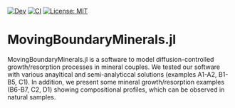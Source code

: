 [![Dev](https://img.shields.io/badge/docs-dev-blue.svg)](https://anstroh.github.io/MOBILE.jl/dev/)
[![CI](https://github.com/AnStroh/MOBILE.jl/actions/workflows/CI.yml/badge.svg)](https://github.com/AnStroh/MOBILE.jl.jl/actions/workflows/CI.yml)
[![License: MIT](https://img.shields.io/badge/License-MIT-yellow.svg)](https://opensource.org/licenses/MIT)
# MovingBoundaryMinerals.jl
MovingBoundaryMinerals.jl is a software to model diffusion-controlled growth/resorption processes in mineral couples. 
We tested our software with various anayltical and semi-analyticcal solutions (examples A1-A2, B1-B5, C1). In addition, we present some mineral growth/resorption examples (B6-B7, C2, D1) showing compositional profiles, which can be observed in natural samples. 
